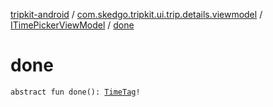 [tripkit-android](../../index.md) / [com.skedgo.tripkit.ui.trip.details.viewmodel](../index.md) / [ITimePickerViewModel](index.md) / [done](./done.md)

# done

`abstract fun done(): `[`TimeTag`](../../com.skedgo.tripkit.common.model/-time-tag/index.md)`!`